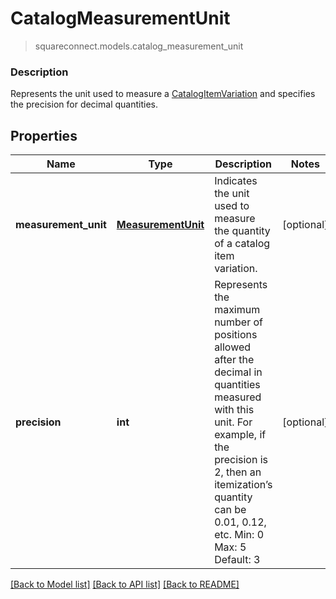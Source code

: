 # CatalogMeasurementUnit
> squareconnect.models.catalog_measurement_unit

### Description

Represents the unit used to measure a [CatalogItemVariation](#type-catalogitemvariation) and specifies the precision for decimal quantities.

## Properties
Name | Type | Description | Notes
------------ | ------------- | ------------- | -------------
**measurement_unit** | [**MeasurementUnit**](MeasurementUnit.md) | Indicates the unit used to measure the quantity of a catalog item variation. | [optional] 
**precision** | **int** |  Represents the maximum number of positions allowed after the decimal in quantities measured with this unit. For example, if the precision is 2, then an itemization’s quantity can be 0.01, 0.12, etc.  Min: 0  Max: 5  Default: 3 | [optional] 

[[Back to Model list]](../README.md#documentation-for-models) [[Back to API list]](../README.md#documentation-for-api-endpoints) [[Back to README]](../README.md)


